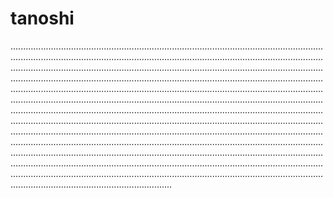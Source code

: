 # tanoshi
............................................................................................................................................................................................................................................................................................................................................................................................................................................................................................................................................................................................................................................................................................................................................................................................................................................................................................................................................................................................................................................................................................................................................................................................................................................................................................................................................................................................................................................................................................................................................................................................................................................................................................................................................